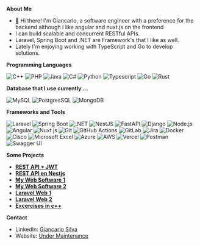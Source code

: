 
<!--<img src="./aws-banner2.png" alt="ssr" style="width: 100%; height: 30%">-->

**About Me**
* 👋 Hi there! I'm Giancarlo, a software engineer with a preference for the backend although I like angular and nuxt.js on the frontend
* I can build scalable and concurrent RESTful APIs. 
* Laravel, Spring Boot and .NET are Framework's that I like as well. 
* Lately I'm enjoying working with TypeScript and Go to develop solutions.

**Programming Languages**

![C++](https://img.shields.io/badge/C++-00599C?style=for-the-badge&logo=cplusplus&logoColor=white)
![PHP](https://img.shields.io/badge/PHP-777BB4?style=for-the-badge&logo=php&logoColor=white)
![Java](https://img.shields.io/badge/java-%23ED8B00.svg?style=for-the-badge&logo=openjdk&logoColor=white)
![C#](https://img.shields.io/badge/C%23-239120?style=for-the-badge&logo=c-sharp&logoColor=white)
![Python](https://img.shields.io/badge/Python-3776AB?style=for-the-badge&logo=python&logoColor=white)
![Typescript](https://img.shields.io/badge/TypeScript-007ACC?style=for-the-badge&logo=typescript&logoColor=white)
![Go](https://img.shields.io/badge/Go-%2300ADD8.svg?style=for-the-badge&logo=go&logoColor=white)
![Rust](https://img.shields.io/badge/Rust-%23000000.svg?style=for-the-badge&logo=rust&logoColor=white)

**Database that I use currently ...**

![MySQL](https://img.shields.io/badge/MySQL-4479A1?style=for-the-badge&logo=mysql&logoColor=white)
![PostgresSQL](https://img.shields.io/badge/PostgreSQL-336791?style=for-the-badge&logo=postgresql&logoColor=white)
![MongoDB](https://img.shields.io/badge/MongoDB-47A248?style=for-the-badge&logo=mongodb&logoColor=white)

**Frameworks and Tools**

![Laravel](https://img.shields.io/badge/Laravel-FF2D20?style=for-the-badge&logo=laravel&logoColor=white)
![Spring Boot](https://img.shields.io/badge/Spring_Boot-6DB33F?style=for-the-badge&logo=spring-boot&logoColor=white)
![.NET](https://img.shields.io/badge/.NET-512BD4?style=for-the-badge&logo=.net&logoColor=white)
![NestJS](https://img.shields.io/badge/NestJS-E0234E?style=for-the-badge&logo=nestjs&logoColor=white)
![FastAPI](https://img.shields.io/badge/FastAPI-005571?style=for-the-badge&logo=fastapi&logoColor=white)
![Django](https://img.shields.io/badge/Django-092D1F?style=for-the-badge&logo=django&logoColor=white)
![Node.js](https://img.shields.io/badge/Node.js-339933?style=for-the-badge&logo=node.js&logoColor=white)
![Angular](https://img.shields.io/badge/Angular-DD0031?style=for-the-badge&logo=angular&logoColor=white)
![Nuxt.js](https://img.shields.io/badge/Nuxt.js-00DC82?style=for-the-badge&logo=nuxtdotjs&logoColor=white)
![Git](https://img.shields.io/badge/Git-F05032?style=for-the-badge&logo=git&logoColor=white)
![GitHub Actions](https://img.shields.io/badge/GitHub_Actions-2088FF?style=for-the-badge&logo=github-actions&logoColor=white)
![GitLab](https://img.shields.io/badge/GitLab-FC6D26?style=for-the-badge&logo=gitlab&logoColor=white)
![Jira](https://img.shields.io/badge/Jira-0052CC?style=for-the-badge&logo=jira&logoColor=white)
![Docker](https://img.shields.io/badge/Docker-2496ED?style=for-the-badge&logo=docker&logoColor=white)
![Cisco](https://img.shields.io/badge/Cisco-1BA0D7?style=for-the-badge&logo=cisco&logoColor=white)
![Microsoft Excel](https://img.shields.io/badge/Microsoft_Excel-217346?style=for-the-badge&logo=microsoft-excel&logoColor=white)
![Azure](https://img.shields.io/badge/Azure-0089D6?style=for-the-badge&logo=microsoft-azure&logoColor=white)
![AWS](https://img.shields.io/badge/AWS-232F3E?style=for-the-badge&logo=amazon-aws&logoColor=white)
![Vercel](https://img.shields.io/badge/Vercel-000000?style=for-the-badge&logo=vercel&logoColor=white)
![Postman](https://img.shields.io/badge/Postman-FF6C37?style=for-the-badge&logo=postman&logoColor=white)
![Swagger UI](https://img.shields.io/badge/Swagger_UI-85EA2D?style=for-the-badge&logo=swagger&logoColor=white)

**Some Projects**

- [**REST API + JWT**](https://maintenance-page-test.vercel.app/)
- [**REST API en Nestjs**](https://maintenance-page-test.vercel.app/)
- [**My Web Software 1**](https://maintenance-page-test.vercel.app/)
- [**My Web Software 2**](https://maintenance-page-test.vercel.app/)
- [**Laravel Web 1**](https://iboutplacement.com/)
- [**Laravel Web 2**](https://ibconstruye.com/)
- [**Excercises in c++**](https://github.com/gianbdev/C-Challenges/)
  
**Contact**
<ul>
  <li>LinkedIn: <a href="https://www.linkedin.com/in/giancarlo-silva-000a13285/">Giancarlo Silva</a></li>
  <li>Website: <a href="https://maintenance-page-test.vercel.app/">Under Maintenance</a></li>
</ul>

<!--<
SQUARE ICONS
a href="https://skillicons.dev">
      <img src="https://skillicons.dev/icons?i=git,vercel,emacs,vim,neovim,bash,visualstudio,vscode,eclipse,linux,arch,kali,mint,ubuntu,debian,windows,mysql,mongodb,sqlite,firebase,postgres,graphql,heroku,azure,gcp,svg,perl,nginx,yarn,cmake,npm,pnpm,nodejs,laravel,nestjs,django,dotnet,angular,go,js,jquery,lua,wordpress,github,gitlab,gmail,discord,obsidian,linkedin,postman,docker,stackoverflow" />
</a>-->
